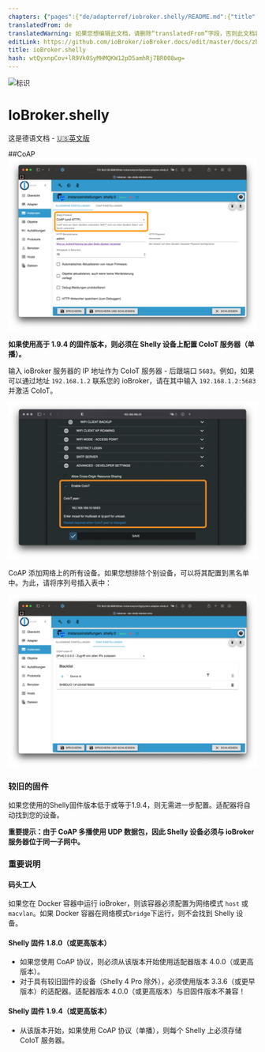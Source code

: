 ```yaml
---
chapters: {"pages":{"de/adapterref/iobroker.shelly/README.md":{"title":{"de":"ioBroker.shelly"},"content":"de/adapterref/iobroker.shelly/README.md"},"de/adapterref/iobroker.shelly/protocol-coap.md":{"title":{"de":"ioBroker.shelly"},"content":"de/adapterref/iobroker.shelly/protocol-coap.md"},"de/adapterref/iobroker.shelly/protocol-mqtt.md":{"title":{"de":"ioBroker.shelly"},"content":"de/adapterref/iobroker.shelly/protocol-mqtt.md"},"de/adapterref/iobroker.shelly/restricted-login.md":{"title":{"de":"ioBroker.shelly"},"content":"de/adapterref/iobroker.shelly/restricted-login.md"},"de/adapterref/iobroker.shelly/state-changes.md":{"title":{"de":"ioBroker.shelly"},"content":"de/adapterref/iobroker.shelly/state-changes.md"},"de/adapterref/iobroker.shelly/faq.md":{"title":{"de":"ioBroker.shelly"},"content":"de/adapterref/iobroker.shelly/faq.md"},"de/adapterref/iobroker.shelly/debug.md":{"title":{"de":"ioBroker.shelly"},"content":"de/adapterref/iobroker.shelly/debug.md"}}}
translatedFrom: de
translatedWarning: 如果您想编辑此文档，请删除“translatedFrom”字段，否则此文档将再次自动翻译
editLink: https://github.com/ioBroker/ioBroker.docs/edit/master/docs/zh-cn/adapterref/iobroker.shelly/protocol-coap.md
title: ioBroker.shelly
hash: wtQyxnpCov+lR9Vk0SyMHMQKW12pD5amhRj7BR008wg=
---
```

![标识](../../../de/admin/shelly.png)

# IoBroker.shelly
这是德语文档 - [🇺🇸英文版](../en/protocol-coap.md)

##CoAP
![iobroker_general_coap](../../../de/adapterref/iobroker.shelly/img/iobroker_general_coap.png)

**如果使用高于 1.9.4 的固件版本，则必须在 Shelly 设备上配置 CoIoT 服务器（单播）。**

输入 ioBroker 服务器的 IP 地址作为 CoIoT 服务器 - 后跟端口 ```5683```。例如，如果可以通过地址 ```192.168.1.2``` 联系您的 ioBroker，请在其中输入 ```192.168.1.2:5683``` 并激活 CoIoT。

![雪莉_科普](../../../de/adapterref/iobroker.shelly/img/shelly_coap.png)

CoAP 添加网络上的所有设备。如果您想排除个别设备，可以将其配置到黑名单中。为此，请将序列号插入表中：

![iobroker_coap](../../../de/adapterref/iobroker.shelly/img/iobroker_coap.png)

### 较旧的固件
如果您使用的Shelly固件版本低于或等于1.9.4，则无需进一步配置。适配器将自动找到您的设备。

**重要提示：由于 CoAP 多播使用 UDP 数据包，因此 Shelly 设备必须与 ioBroker 服务器位于同一子网中。**

### 重要说明
#### 码头工人
如果您在 Docker 容器中运行 ioBroker，则该容器必须配置为网络模式 ```host``` 或 ```macvlan```。如果 Docker 容器在网络模式```bridge```下运行，则不会找到 Shelly 设备。

#### Shelly 固件 1.8.0（或更高版本）
- 如果您使用 CoAP 协议，则必须从该版本开始使用适配器版本 4.0.0（或更高版本）。
- 对于具有较旧固件的设备（Shelly 4 Pro 除外），必须使用版本 3.3.6（或更早版本）的适配器。适配器版本 4.0.0（或更高版本）与旧固件版本不兼容！

#### Shelly 固件 1.9.4（或更高版本）
- 从该版本开始，如果使用 CoAP 协议（单播），则每个 Shelly 上必须存储 CoIoT 服务器。